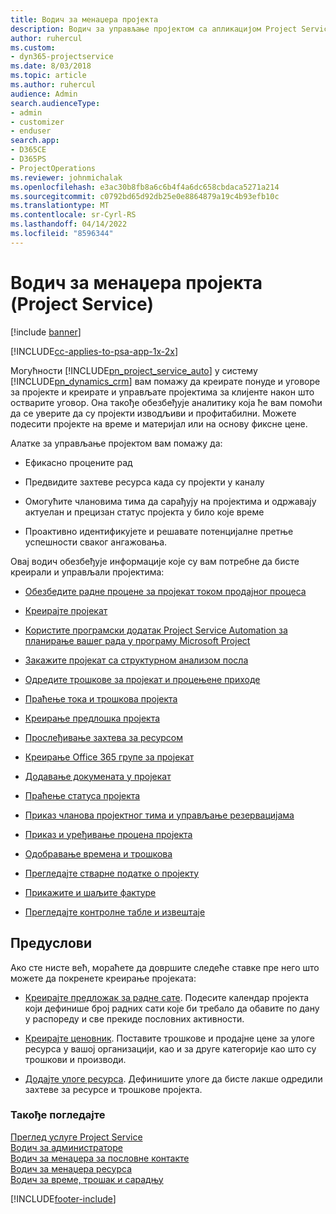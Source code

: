 ```yaml
---
title: Водич за менаџера пројекта
description: Водич за управљање пројектом са апликацијом Project Service
author: ruhercul
ms.custom:
- dyn365-projectservice
ms.date: 8/03/2018
ms.topic: article
ms.author: ruhercul
audience: Admin
search.audienceType:
- admin
- customizer
- enduser
search.app:
- D365CE
- D365PS
- ProjectOperations
ms.reviewer: johnmichalak
ms.openlocfilehash: e3ac30b8fb8a6c6b4f4a6dc658cbdaca5271a214
ms.sourcegitcommit: c0792bd65d92db25e0e8864879a19c4b93efb10c
ms.translationtype: MT
ms.contentlocale: sr-Cyrl-RS
ms.lasthandoff: 04/14/2022
ms.locfileid: "8596344"
---
```

# <a name="project-manager-guide-project-service"></a>Водич за менаџера пројекта (Project Service)

[!include [banner](../includes/psa-now-project-operations.md)]

[!INCLUDE[cc-applies-to-psa-app-1x-2x](../includes/cc-applies-to-psa-app-1x-2x.md)]

Могућности [!INCLUDE[pn_project_service_auto](../includes/pn-project-service-auto.md)] у систему [!INCLUDE[pn_dynamics_crm](../includes/pn-dynamics-crm.md)] вам помажу да креирате понуде и уговоре за пројекте и креирате и управљате пројектима за клијенте након што остварите уговор. Она такође обезбеђује аналитику која ће вам помоћи да се уверите да су пројекти изводљиви и профитабилни. Можете подесити пројекте на време и материјал или на основу фиксне цене.  
  
 Алатке за управљање пројектом вам помажу да:  
  
-   Ефикасно процените рад  
  
-   Предвидите захтеве ресурса када су пројекти у каналу  
  
-   Омогућите члановима тима да сарађују на пројектима и одржавају актуелан и прецизан статус пројекта у било које време  
  
-   Проактивно идентификујете и решавате потенцијалне претње успешности сваког ангажовања.  
  
Овај водич обезбеђује информације које су вам потребне да бисте креирали и управљали пројектима:  
  
-   [Обезбедите радне процене за пројекат током продајног процеса](../psa/provide-estimates-project-during-sales-process.md)  
  
-   [Креирајте пројекат](../psa/create-project.md)  
  
-   [Користите програмски додатак Project Service Automation за планирање вашег рада у програму Microsoft Project](../psa/add-plan-work-microsoft-project.md)  
  
-   [Закажите пројекат са структурном анализом посла](../psa/schedule-project-work-breakdown-structure.md)  
  
-   [Одредите трошкове за пројекат и процењене приходе](../psa/determine-project-cost-revenue-estimates.md)  
  
-   [Праћење тока и трошкова пројекта](../psa/track-project-progress-cost.md)  
  
-   [Креирање предлошка пројекта](../psa/create-project-template.md)  
  
-   [Прослеђивање захтева за ресурсом](../psa/submit-resource-requests.md)  
  
-   [Креирање Office 365 групе за пројекат](../psa/create-office-365-group-project.md)  
  
-   [Додавање докумената у пројекат](../psa/add-documents-project.md)  
  
-   [Праћење статуса пројекта](../psa/track-project-status.md)  
  
-   [Приказ чланова пројектног тима и управљање резервацијама](../psa/view-project-team-members-manage-bookings.md)  
  
-   [Приказ и уређивање процена пројекта](../psa/view-edit-project-estimates.md)  
  
-   [Одобравање времена и трошкова](../psa/approve-time-expenses.md)  
  
-   [Прегледајте стварне податке о пројекту](../psa/review-project-actuals.md)  
  
-   [Прикажите и шаљите фактуре](../psa/view-send-invoices.md)  
  
-   [Прегледајте контролне табле и извештаје](../psa/view-dashboards-reports.md)  
  
## <a name="prerequisites"></a>Предуслови  
 Ако сте нисте већ, мораћете да довршите следеће ставке пре него што можете да покренете креирање пројеката:  
  
-   [Креирајте предложак за радне сате](../psa/create-work-hours-template.md). Подесите календар пројекта који дефинише број радних сати које би требало да обавите по дану у распореду и све прекиде пословних активности.  
  
-   [Креирајте ценовник](../psa/create-price-list.md). Поставите трошкове и продајне цене за улоге ресурса у вашој организацији, као и за друге категорије као што су трошкови и производи.  
  
-   [Додајте улоге ресурса](../psa/add-resource-roles.md). Дефинишите улоге да бисте лакше одредили захтеве за ресурсе и трошкове пројекта.  
  
### <a name="see-also"></a>Такође погледајте  
 [Преглед услуге Project Service](../psa/overview.md)   
 [Водич за администраторе](../psa/admin-guide.md)   
 [Водич за менаџера за пословне контакте](../psa/account-manager-guide.md)   
 [Водич за менаџера ресурса](../psa/resource-manager-guide.md)   
 [Водич за време, трошак и сарадњу](../psa/time-expense-collaboration-guide.md)



[!INCLUDE[footer-include](../includes/footer-banner.md)]
